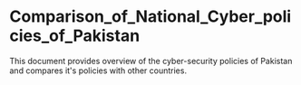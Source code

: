 # Comparison_of_National_Cyber_policies_of_Pakistan
This document provides overview of the cyber-security policies of Pakistan and compares it's policies with other countries.
